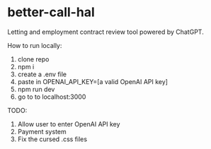 # better-call-hal


Letting and employment contract review tool powered by ChatGPT.


How to run locally:

1. clone repo
2. npm i
3. create a .env file
4. paste in  OPENAI_API_KEY=[a valid OpenAI API key]
5. npm run dev 
6. go to to localhost:3000

TODO:
1. Allow user to enter OpenAI API key
2. Payment system
3. Fix the cursed .css files
